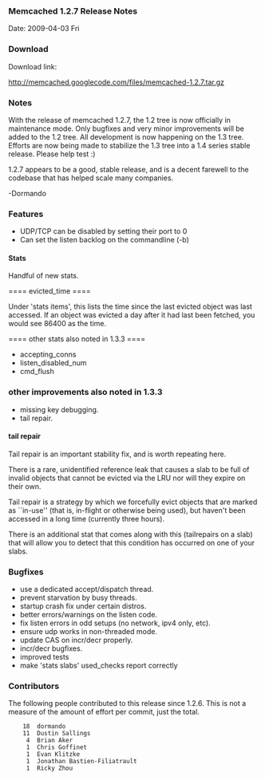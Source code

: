 ### Memcached 1.2.7 Release Notes

Date: 2009-04-03 Fri


### Download

Download link:

http://memcached.googlecode.com/files/memcached-1.2.7.tar.gz

### Notes

With the release of memcached 1.2.7, the 1.2 tree is now officially in
maintenance mode. Only bugfixes and very minor improvements will be
added to the 1.2 tree. All development is now happening on the 1.3
tree. Efforts are now being made to stabilize the 1.3 tree into a 1.4
series stable release. Please help test :)

1.2.7 appears to be a good, stable release, and is a decent farewell
to the codebase that has helped scale many companies.

-Dormando

### Features

  * UDP/TCP can be disabled by setting their port to 0
  * Can set the listen backlog on the commandline (-b)

#### Stats

Handful of new stats.

==== evicted_time ====

Under 'stats items', this lists the time since the last evicted object was
last accessed. If an object was evicted a day after it had last been fetched,
you would see 86400 as the time.

==== other stats also noted in 1.3.3 ====

- accepting_conns
- listen_disabled_num
- cmd_flush

### other improvements also noted in 1.3.3

- missing key debugging.
- tail repair.

#### tail repair

Tail repair is an important stability fix, and is worth repeating here.

There is a rare, unidentified reference leak that causes a slab to be
full of invalid objects that cannot be evicted via the LRU nor will
they expire on their own.

Tail repair is a strategy by which we forcefully evict objects that
are marked as ``in-use'' (that is, in-flight or otherwise being used),
but haven't been accessed in a long time (currently three hours).

There is an additional stat that comes along with this (tailrepairs on
a slab) that will allow you to detect that this condition has occurred
on one of your slabs.

### Bugfixes
  * use a dedicated accept/dispatch thread.
  * prevent starvation by busy threads.
  * startup crash fix under certain distros.
  * better errors/warnings on the listen code.
  * fix listen errors in odd setups (no network, ipv4 only, etc).
  * ensure udp works in non-threaded mode.
  * update CAS on incr/decr properly.
  * incr/decr bugfixes.
  * improved tests
  * make 'stats slabs' used_checks report correctly

### Contributors

The following people contributed to this release since 1.2.6. This is not a
measure of the amount of effort per commit, just the total.

```
    18  dormando
    11  Dustin Sallings
     4  Brian Aker
     1  Chris Goffinet
     1  Evan Klitzke
     1  Jonathan Bastien-Filiatrault
     1  Ricky Zhou
```